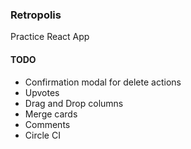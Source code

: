 ### Retropolis
Practice React App

#### TODO

* Confirmation modal for delete actions
* Upvotes
* Drag and Drop columns
* Merge cards
* Comments
* Circle CI
